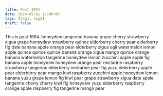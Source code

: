 ```yaml
---
title: Post 1994
date: 2024-09-01 12:00:00
tags: [tag1, tag2]
draft: false
---
```

This is post 1994.
honeydew
tangerine
banana
grape
cherry
strawberry
xigua
grape
honeydew
strawberry
quince
elderberry
cherry
pear
elderberry
fig
date
banana
apple
orange
pear
elderberry
xigua
ugli
watermelon
lemon
apple
quince
quince
quince
banana
orange
xigua
mango
quince
orange
banana
watermelon
tangerine
honeydew
lemon
zucchini
apple
apple
fig
banana
apple
honeydew
honeydew
orange
pear
nectarine
raspberry
strawberry
tangerine
elderberry
nectarine
pear
fig
yuzu
elderberry
apple
pear
elderberry
pear
mango
kiwi
raspberry
zucchini
apple
honeydew
lemon
banana
yuzu
grape
lemon
fig
kiwi
pear
grape
strawberry
xigua
date
apple
tangerine
cherry
cherry
kiwi
fig
honeydew
yuzu
elderberry
raspberry
orange
apple
raspberry
fig
tangerine
mango
pear
